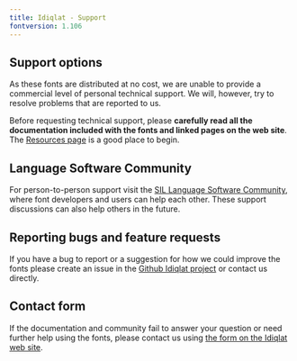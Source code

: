 ```yaml
---
title: Idiqlat - Support
fontversion: 1.106
---
```


## Support options

As these fonts are distributed at no cost, we are unable to provide a commercial level of personal technical support. We will, however, try to resolve problems that are reported to us.

Before requesting technical support, please **carefully read all the documentation included with the fonts and linked pages on the web site**. The [Resources page](resources.md) is a good place to begin.

## Language Software Community

For person-to-person support visit the [SIL Language Software Community](https://community.software.sil.org/c/silfonts), where font developers and users can help each other. These support discussions can also help others in the future.

## Reporting bugs and feature requests

If you have a bug to report or a suggestion for how we could improve the fonts please create an issue in the [Github Idiqlat project](https://github.com/silnrsi/font-idiqlat/issues) or contact us directly.

## Contact form

If the documentation and community fail to answer your question or need further help using the fonts, please contact us using [the form on the Idiqlat web site](https://software.sil.org/idiqlat/about/contact/).

